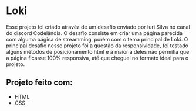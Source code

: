 # Loki

Esse projeto foi criado atravéz de um desafio enviado por Iuri Silva no canal do discord Codelândia.
O desafio consiste em criar uma página parecida com alguma página de streamming, porém com o tema principal de Loki.
O principal desafio nesse projeto foi a questão da responsividade, foi testado alguns métodos de posicionamento html e a maioria deles não permitia que a página ficasse 100% responsiva, até que cheguei no formato ideal para o projeto.

## Projeto feito com:
* HTML
* CSS
